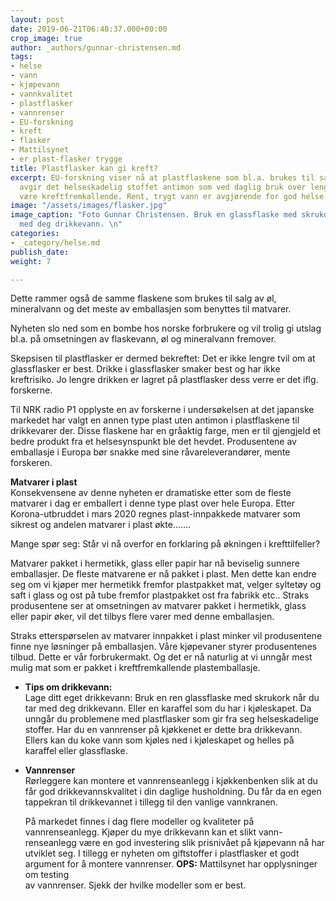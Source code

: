 ```yaml
---
layout: post
date: 2019-06-21T06:48:37.000+00:00
crop_image: true
author: _authors/gunnar-christensen.md
tags:
- helse
- vann
- kjøpevann
- vannkvalitet
- plastflasker
- vannrenser
- EU-forskning
- kreft
- flasker
- Mattilsynet
- er plast-flasker trygge
title: Plastflasker kan gi kreft?
excerpt: EU-forskning viser nå at plastflaskene som bl.a. brukes til salg av drikkevann
  avgir det helseskadelig stoffet antimon som ved daglig bruk over lengre tid kan
  være kreftfremkallende. Rent, trygt vann er avgjørende for god helse.
image: "/assets/images/flasker.jpg"
image_caption: "Foto Gunnar Christensen. Bruk en glassflaske med skrukork når du tar
  med deg drikkevann. \n"
categories:
- _category/helse.md
publish_date: 
weight: 7

---
```

Dette rammer også de samme flaskene som brukes til salg av øl, mineralvann og det meste av emballasjen som benyttes til matvarer.

Nyheten slo ned som en bombe hos norske forbrukere og vil trolig gi utslag bl.a. på omsetningen av flaskevann, øl og mineralvann fremover.

Skepsisen til plastflasker er dermed bekreftet: Det er ikke lengre tvil om at glassflasker er best. Drikke i glassflasker smaker best og har ikke kreftrisiko. Jo lengre drikken er lagret på plastflasker dess verre er det iflg. forskerne.

Til NRK radio P1 opplyste en av forskerne i undersøkelsen at det japanske markedet har valgt en annen type plast uten antimon i plastflaskene til drikkevarer der. Disse flaskene har en gråaktig farge, men er til gjengjeld et bedre produkt fra et helsesynspunkt ble det hevdet. Produsentene av emballasje i Europa bør snakke med sine råvareleverandører, mente forskeren.

**Matvarer i plast**  
Konsekvensene av denne nyheten er dramatiske etter som de fleste matvarer i dag er emballert i denne type plast over hele Europa. Etter Korona-utbruddet i mars 2020 regnes plast-innpakkede matvarer som sikrest og andelen matvarer i plast økte.......

Mange spør seg: Står vi nå overfor en forklaring på økningen i krefttilfeller?

Matvarer pakket i hermetikk, glass eller papir har nå beviselig sunnere emballasjer. De fleste matvarene er nå pakket i plast. Men dette kan endre seg om vi kjøper mer hermetikk fremfor plastpakket mat, velger syltetøy og saft i glass og ost på tube fremfor plastpakket ost fra fabrikk etc.. Straks produsentene ser at omsetningen av matvarer pakket i hermetikk, glass eller papir øker, vil det tilbys flere varer med denne emballasjen.

Straks etterspørselen av matvarer innpakket i plast minker vil produsentene finne nye løsninger på emballasjen. Våre kjøpevaner styrer produsentenes tilbud. Dette er vår forbrukermakt. Og det er nå naturlig at vi unngår mest mulig mat som er pakket i kreftfremkallende plastemballasje.

* **Tips om drikkevann:**  
  Lage ditt eget drikkevann: Bruk en ren glassflaske med skrukork når du tar med deg drikkevann. Eller en karaffel som du har i kjøleskapet. Da unngår du problemene med plastflasker som gir fra seg helseskadelige stoffer. Har du en vannrenser på kjøkkenet er dette bra drikkevann. Ellers kan du koke vann som kjøles ned i kjøleskapet og helles på karaffel eller glassflaske.
* **Vannrenser**  
  Rørleggere kan montere et vannrenseanlegg i kjøkkenbenken slik at du får god drikkevannskvalitet i din daglige husholdning. Du får da en egen tappekran til drikkevannet i tillegg til den vanlige vannkranen.

  På markedet finnes i dag flere modeller og kvaliteter på vannrenseanlegg. Kjøper du mye drikkevann kan et slikt vann-renseanlegg være en god investering slik prisnivået på kjøpevann nå har utviklet seg. I tillegg er nyheten om giftstoffer i plastflasker et godt argument for å montere vannrenser. **OPS:** Mattilsynet har opplysninger om testing  
  av vannrenser. Sjekk der hvilke modeller som er best.